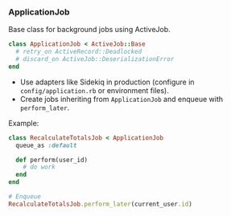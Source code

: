 ### ApplicationJob

Base class for background jobs using ActiveJob.

```ruby
class ApplicationJob < ActiveJob::Base
  # retry_on ActiveRecord::Deadlocked
  # discard_on ActiveJob::DeserializationError
end
```

- Use adapters like Sidekiq in production (configure in `config/application.rb` or environment files).
- Create jobs inheriting from `ApplicationJob` and enqueue with `perform_later`.

Example:
```ruby
class RecalculateTotalsJob < ApplicationJob
  queue_as :default

  def perform(user_id)
    # do work
  end
end

# Enqueue
RecalculateTotalsJob.perform_later(current_user.id)
```